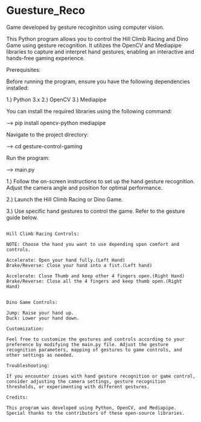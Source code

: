 # Guesture_Reco
Game developed by gesture recoginiton using computer vision.

This Python program allows you to control the Hill Climb Racing and Dino Game using gesture recognition. It utilizes the OpenCV and Mediapipe libraries to capture and interpret hand gestures, enabling an interactive and hands-free gaming experience.

Prerequisites:

Before running the program, ensure you have the following dependencies installed:

1.) Python 3.x
2.) OpenCV
3.) Mediapipe

You can install the required libraries using the following command:

--> pip install opencv-python mediapipe

Navigate to the project directory:

--> cd gesture-control-gaming

Run the program:

--> main.py

1.) Follow the on-screen instructions to set up the hand gesture recognition. Adjust the camera angle and position for optimal performance.

2.) Launch the Hill Climb Racing or Dino Game.

3.) Use specific hand gestures to control the game. Refer to the gesture guide below.

~~~~~GESTURE GUIDE~~~~~

Hill Climb Racing Controls:

NOTE: Choose the hand you want to use depending upon comfort and controls.

Accelerate: Open your hand fully.(Left Hand)
Brake/Reverse: Close your hand into a fist.(Left hand)

Accelerate: Close Thumb and keep other 4 fingers open.(Right Hand)
Brake/Reverse: Close all the 4 fingers and keep thumb open.(Right Hand)


Dino Game Controls:

Jump: Raise your hand up.
Duck: Lower your hand down.

Customization:

Feel free to customize the gestures and controls according to your preference by modifying the main.py file. Adjust the gesture recognition parameters, mapping of gestures to game controls, and other settings as needed.

Troubleshooting:

If you encounter issues with hand gesture recognition or game control, consider adjusting the camera settings, gesture recognition thresholds, or experimenting with different gestures.

Credits:

This program was developed using Python, OpenCV, and Mediapipe. Special thanks to the contributors of these open-source libraries.